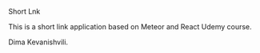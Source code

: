 Short Lnk

This is a short link application based on Meteor and React Udemy course. 

Dima Kevanishvili.